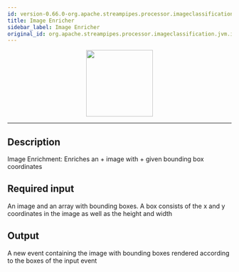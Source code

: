 ```yaml
---
id: version-0.66.0-org.apache.streampipes.processor.imageclassification.jvm.image-enricher
title: Image Enricher
sidebar_label: Image Enricher
original_id: org.apache.streampipes.processor.imageclassification.jvm.image-enricher
---
```


<!--
  ~ Licensed to the Apache Software Foundation (ASF) under one or more
  ~ contributor license agreements.  See the NOTICE file distributed with
  ~ this work for additional information regarding copyright ownership.
  ~ The ASF licenses this file to You under the Apache License, Version 2.0
  ~ (the "License"); you may not use this file except in compliance with
  ~ the License.  You may obtain a copy of the License at
  ~
  ~    http://www.apache.org/licenses/LICENSE-2.0
  ~
  ~ Unless required by applicable law or agreed to in writing, software
  ~ distributed under the License is distributed on an "AS IS" BASIS,
  ~ WITHOUT WARRANTIES OR CONDITIONS OF ANY KIND, either express or implied.
  ~ See the License for the specific language governing permissions and
  ~ limitations under the License.
  ~
  -->



<p align="center"> 
    <img src="/docs/img/pipeline-elements/org.apache.streampipes.processor.imageclassification.jvm.image-enricher/icon.png" width="150px;" class="pe-image-documentation"/>
</p>

***

## Description

Image Enrichment: Enriches an  + image with  + given bounding box coordinates

## Required input
An image and an array with bounding boxes.
A box consists of the x and y coordinates in the image as well as the height and width 

## Output
A new event containing the image with bounding boxes rendered according to the boxes of the input event 